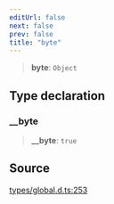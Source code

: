 ```yaml
---
editUrl: false
next: false
prev: false
title: "byte"
---
```


> **byte**: `Object`

## Type declaration

### \_\_byte

> **\_\_byte**: `true`

## Source

[types/global.d.ts:253](https://github.com/algorandfoundation/tealscript/blob/e015f8b0/types/global.d.ts#L253)
